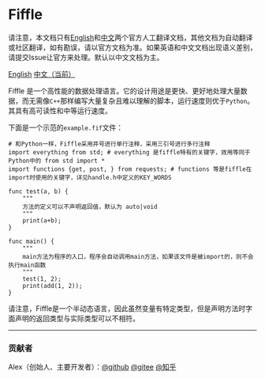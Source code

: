 # Fiffle

请注意，本文档只有<a href="https://github.com/FiffleLang/Fiffle/blob/main/docs/english.md">English</a>和<a href="https://github.com/FiffleLang/Fiffle/README.md">中文</a>两个官方人工翻译文档，其他文档为自动翻译或社区翻译，如有勘误，请以官方文档为准。如果英语和中文文档出现语义差别，请提交Issue让官方来处理。默认以中文文档为主。

<a href="https://github.com/FiffleLang/Fiffle/blob/main/docs/english.md">English</a> <a href="https://github.com/FiffleLang/Fiffle/README.md">中文（当前）</a>

Fiffle 是一个高性能的数据处理语言。它的设计用途是更快、更好地处理大量数据，而无需像`C++`那样编写大量复杂且难以理解的脚本，运行速度则优于`Python`。其具有高可读性和中等运行速度。

下面是一个示范的`example.fif`文件：

```fif
# 和Python一样，Fiffle采用井号进行单行注释，采用三引号进行多行注释
import everything from std; # everything 是fiffle特有的关键字，效用等同于Python中的 from std import *
import functions {get, post, } from requests; # functions 等是fiffle在import时使用的关键字，详见handle.h中定义的KEY_WORDS

func test(a, b) {
    """
    方法的定义可以不声明返回值，默认为 auto|void
    """
    print(a+b);
}

func main() { 
    """
    main方法为程序的入口，程序会自动调用main方法，如果该文件是被import的，则不会执行main函数
    """
    test(1, 2);
    print(add(1, 2));
}
```
请注意，Fiffle是一个半动态语言，因此虽然变量有特定类型，但是声明方法时字面声明的返回类型与实际类型可以不相符。


---
### 贡献者
Alex（创始人、主要开发者）：<a href="https://github.com/ZYpS-leader">@github</a> <a href="https://gitee.com/alex-omega">@gitee</a> <a href="https://www.zhihu.com/people/78-79-65-17">@知乎</a>